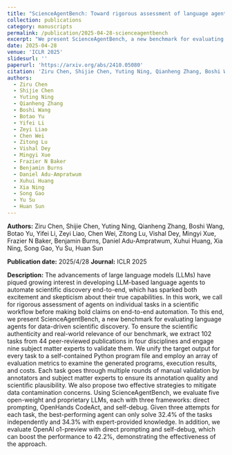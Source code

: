 ```yaml
---
title: "ScienceAgentBench: Toward rigorous assessment of language agents for data-driven scientific discovery"
collection: publications
category: manuscripts
permalink: /publication/2025-04-28-scienceagentbench
excerpt: "We present ScienceAgentBench, a new benchmark for evaluating language agents for data-driven scientific discovery. ScienceAgentBench consists of 102 tasks extracted from 44 peer-reviewed publications across four disciplines, validated by nine subject matter experts. Each task requires generating a self-contained Python program, and is evaluated using multiple metrics on program correctness, execution, and cost. We assess five open-weight and proprietary LLMs with three frameworks, finding that the best-performing agent solves only 32.4% of tasks independently and 34.3% with expert knowledge. Our results highlight the need for rigorous, task-level assessment before making claims about end-to-end scientific automation."
date: 2025-04-28
venue: 'ICLR 2025'
slidesurl: ''
paperurl: 'https://arxiv.org/abs/2410.05080'
citation: 'Ziru Chen, Shijie Chen, Yuting Ning, Qianheng Zhang, Boshi Wang, Botao Yu, Yifei Li, Zeyi Liao, Chen Wei, Zitong Lu, Vishal Dey, Mingyi Xue, Frazier N Baker, Benjamin Burns, Daniel Adu-Ampratwum, Xuhui Huang, Xia Ning, Song Gao, Yu Su, Huan Sun. (2025). "ScienceAgentBench: Toward rigorous assessment of language agents for data-driven scientific discovery." <i>ICLR 2025</i>.'
authors:
  - Ziru Chen
  - Shijie Chen
  - Yuting Ning
  - Qianheng Zhang
  - Boshi Wang
  - Botao Yu
  - Yifei Li
  - Zeyi Liao
  - Chen Wei
  - Zitong Lu
  - Vishal Dey
  - Mingyi Xue
  - Frazier N Baker
  - Benjamin Burns
  - Daniel Adu-Ampratwum
  - Xuhui Huang
  - Xia Ning
  - Song Gao
  - Yu Su
  - Huan Sun
---
```


**Authors:**
Ziru Chen, Shijie Chen, Yuting Ning, Qianheng Zhang, Boshi Wang, Botao Yu, Yifei Li, Zeyi Liao, Chen Wei, Zitong Lu, Vishal Dey, Mingyi Xue, Frazier N Baker, Benjamin Burns, Daniel Adu-Ampratwum, Xuhui Huang, Xia Ning, Song Gao, Yu Su, Huan Sun

**Publication date:** 2025/4/28
**Journal:** ICLR 2025

**Description:**
The advancements of large language models (LLMs) have piqued growing interest in developing LLM-based language agents to automate scientific discovery end-to-end, which has sparked both excitement and skepticism about their true capabilities. In this work, we call for rigorous assessment of agents on individual tasks in a scientific workflow before making bold claims on end-to-end automation. To this end, we present ScienceAgentBench, a new benchmark for evaluating language agents for data-driven scientific discovery. To ensure the scientific authenticity and real-world relevance of our benchmark, we extract 102 tasks from 44 peer-reviewed publications in four disciplines and engage nine subject matter experts to validate them. We unify the target output for every task to a self-contained Python program file and employ an array of evaluation metrics to examine the generated programs, execution results, and costs. Each task goes through multiple rounds of manual validation by annotators and subject matter experts to ensure its annotation quality and scientific plausibility. We also propose two effective strategies to mitigate data contamination concerns. Using ScienceAgentBench, we evaluate five open-weight and proprietary LLMs, each with three frameworks: direct prompting, OpenHands CodeAct, and self-debug. Given three attempts for each task, the best-performing agent can only solve 32.4% of the tasks independently and 34.3% with expert-provided knowledge. In addition, we evaluate OpenAI o1-preview with direct prompting and self-debug, which can boost the performance to 42.2%, demonstrating the effectiveness of the approach.

